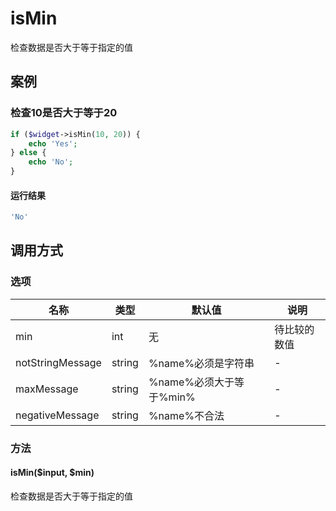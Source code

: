 isMin
=====

检查数据是否大于等于指定的值

案例
----

### 检查10是否大于等于20
```php
if ($widget->isMin(10, 20)) {
    echo 'Yes';
} else {
    echo 'No';
}
```

#### 运行结果
```php
'No'
```

调用方式
--------

### 选项

| 名称              | 类型    | 默认值                             | 说明                 |
|-------------------|---------|------------------------------------|----------------------|
| min               | int     | 无                                 | 待比较的数值         |
| notStringMessage  | string  | %name%必须是字符串                 | -                    |
| maxMessage        | string  | %name%必须大于等于%min%            | -                    |
| negativeMessage   | string  | %name%不合法                       | -                    |

### 方法

#### isMin($input, $min)
检查数据是否大于等于指定的值